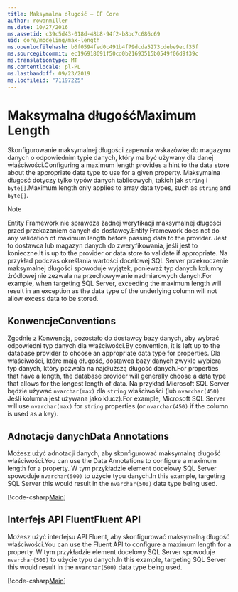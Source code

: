 ```yaml
---
title: Maksymalna długość — EF Core
author: rowanmiller
ms.date: 10/27/2016
ms.assetid: c39c5d43-018d-48b8-94f2-b8bc7c686c69
uid: core/modeling/max-length
ms.openlocfilehash: b6f0594fed0c491b4f79dcda5273cdebe9ecf35f
ms.sourcegitcommit: ec196918691f50cd0b21693515b0549f06d9f39c
ms.translationtype: MT
ms.contentlocale: pl-PL
ms.lasthandoff: 09/23/2019
ms.locfileid: "71197225"
---
```

# <a name="maximum-length"></a><span data-ttu-id="c58aa-102">Maksymalna długość</span><span class="sxs-lookup"><span data-stu-id="c58aa-102">Maximum Length</span></span>

<span data-ttu-id="c58aa-103">Skonfigurowanie maksymalnej długości zapewnia wskazówkę do magazynu danych o odpowiednim typie danych, który ma być używany dla danej właściwości.</span><span class="sxs-lookup"><span data-stu-id="c58aa-103">Configuring a maximum length provides a hint to the data store about the appropriate data type to use for a given property.</span></span> <span data-ttu-id="c58aa-104">Maksymalna długość dotyczy tylko typów danych tablicowych, takich jak `string` i `byte[]`.</span><span class="sxs-lookup"><span data-stu-id="c58aa-104">Maximum length only applies to array data types, such as `string` and `byte[]`.</span></span>

> [!NOTE]  
> <span data-ttu-id="c58aa-105">Entity Framework nie sprawdza żadnej weryfikacji maksymalnej długości przed przekazaniem danych do dostawcy.</span><span class="sxs-lookup"><span data-stu-id="c58aa-105">Entity Framework does not do any validation of maximum length before passing data to the provider.</span></span> <span data-ttu-id="c58aa-106">Jest to dostawca lub magazyn danych do zweryfikowania, jeśli jest to konieczne.</span><span class="sxs-lookup"><span data-stu-id="c58aa-106">It is up to the provider or data store to validate if appropriate.</span></span> <span data-ttu-id="c58aa-107">Na przykład podczas określania wartości docelowej SQL Server przekroczenie maksymalnej długości spowoduje wyjątek, ponieważ typ danych kolumny źródłowej nie zezwala na przechowywanie nadmiarowych danych.</span><span class="sxs-lookup"><span data-stu-id="c58aa-107">For example, when targeting SQL Server, exceeding the maximum length will result in an exception as the data type of the underlying column will not allow excess data to be stored.</span></span>

## <a name="conventions"></a><span data-ttu-id="c58aa-108">Konwencje</span><span class="sxs-lookup"><span data-stu-id="c58aa-108">Conventions</span></span>

<span data-ttu-id="c58aa-109">Zgodnie z Konwencją, pozostało do dostawcy bazy danych, aby wybrać odpowiedni typ danych dla właściwości.</span><span class="sxs-lookup"><span data-stu-id="c58aa-109">By convention, it is left up to the database provider to choose an appropriate data type for properties.</span></span> <span data-ttu-id="c58aa-110">Dla właściwości, które mają długość, dostawca bazy danych zwykle wybiera typ danych, który pozwala na najdłuższą długość danych.</span><span class="sxs-lookup"><span data-stu-id="c58aa-110">For properties that have a length, the database provider will generally choose a data type that allows for the longest length of data.</span></span> <span data-ttu-id="c58aa-111">Na przykład Microsoft SQL Server będzie używać `nvarchar(max)` dla `string` właściwości (lub `nvarchar(450)` Jeśli kolumna jest używana jako klucz).</span><span class="sxs-lookup"><span data-stu-id="c58aa-111">For example, Microsoft SQL Server will use `nvarchar(max)` for `string` properties (or `nvarchar(450)` if the column is used as a key).</span></span>

## <a name="data-annotations"></a><span data-ttu-id="c58aa-112">Adnotacje danych</span><span class="sxs-lookup"><span data-stu-id="c58aa-112">Data Annotations</span></span>

<span data-ttu-id="c58aa-113">Możesz użyć adnotacji danych, aby skonfigurować maksymalną długość właściwości.</span><span class="sxs-lookup"><span data-stu-id="c58aa-113">You can use the Data Annotations to configure a maximum length for a property.</span></span> <span data-ttu-id="c58aa-114">W tym przykładzie element docelowy SQL Server spowoduje `nvarchar(500)` to użycie typu danych.</span><span class="sxs-lookup"><span data-stu-id="c58aa-114">In this example, targeting SQL Server this would result in the `nvarchar(500)` data type being used.</span></span>

[!code-csharp[Main](../../../samples/core/Modeling/DataAnnotations/MaxLength.cs?highlight=14)]

## <a name="fluent-api"></a><span data-ttu-id="c58aa-115">Interfejs API Fluent</span><span class="sxs-lookup"><span data-stu-id="c58aa-115">Fluent API</span></span>

<span data-ttu-id="c58aa-116">Możesz użyć interfejsu API Fluent, aby skonfigurować maksymalną długość właściwości.</span><span class="sxs-lookup"><span data-stu-id="c58aa-116">You can use the Fluent API to configure a maximum length for a property.</span></span> <span data-ttu-id="c58aa-117">W tym przykładzie element docelowy SQL Server spowoduje `nvarchar(500)` to użycie typu danych.</span><span class="sxs-lookup"><span data-stu-id="c58aa-117">In this example, targeting SQL Server this would result in the `nvarchar(500)` data type being used.</span></span>

[!code-csharp[Main](../../../samples/core/Modeling/FluentAPI/MaxLength.cs?highlight=11-13)]

